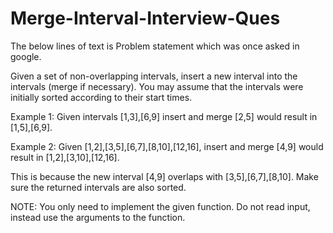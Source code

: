 # Merge-Interval-Interview-Ques

The below lines of text is Problem statement which was once asked in google.

Given a set of non-overlapping intervals, insert a new interval into the intervals (merge if necessary).
You may assume that the intervals were initially sorted according to their start times.

Example 1:
Given intervals [1,3],[6,9] insert and merge [2,5] would result in [1,5],[6,9].

Example 2:
Given [1,2],[3,5],[6,7],[8,10],[12,16], insert and merge [4,9] would result in [1,2],[3,10],[12,16].

This is because the new interval [4,9] overlaps with [3,5],[6,7],[8,10].
Make sure the returned intervals are also sorted.

NOTE:
You only need to implement the given function. Do not read input, instead use the arguments to the function.
